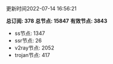 更新时间2022-07-14 16:56:21

**总订阅: 378**
**总节点: 15847**
**有效节点: 3843**
- ss节点: 1347
- ssr节点: 26
- v2ray节点: 2052
- trojan节点: 417
